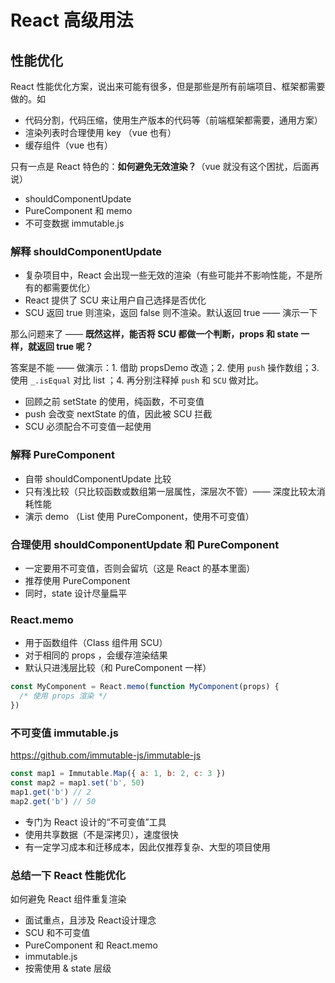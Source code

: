 # React 高级用法

## 性能优化

React 性能优化方案，说出来可能有很多，但是那些是所有前端项目、框架都需要做的。如

- 代码分割，代码压缩，使用生产版本的代码等（前端框架都需要，通用方案）
- 渲染列表时合理使用 key （vue 也有）
- 缓存组件（vue 也有）

只有一点是 React 特色的：**如何避免无效渲染？**（vue 就没有这个困扰，后面再说）

- shouldComponentUpdate
- PureComponent 和 memo
- 不可变数据 immutable.js

### 解释 shouldComponentUpdate

- 复杂项目中，React 会出现一些无效的渲染（有些可能并不影响性能，不是所有的都需要优化）
- React 提供了 SCU 来让用户自己选择是否优化
- SCU 返回 true 则渲染，返回 false 则不渲染。默认返回 true —— 演示一下

那么问题来了 —— **既然这样，能否将 SCU 都做一个判断，props 和 state 一样，就返回 true 呢？**

答案是不能 —— 做演示：1. 借助 propsDemo 改造；2. 使用 `push` 操作数组；3. 使用 `_.isEqual` 对比 list ；4. 再分别注释掉 `push` 和 `SCU` 做对比。

- 回顾之前 setState 的使用，纯函数，不可变值
- push 会改变 nextState 的值，因此被 SCU 拦截
- SCU 必须配合不可变值一起使用

### 解释 PureComponent

- 自带 shouldComponentUpdate 比较
- 只有浅比较（只比较函数或数组第一层属性，深层次不管）—— 深度比较太消耗性能
- 演示 demo （List 使用 PureComponent，使用不可变值）

### 合理使用 shouldComponentUpdate 和 PureComponent

- 一定要用不可变值，否则会留坑（这是 React 的基本里面）
- 推荐使用 PureComponent
- 同时，state 设计尽量扁平

### React.memo

- 用于函数组件（Class 组件用 SCU）
- 对于相同的 props ，会缓存渲染结果
- 默认只进浅层比较（和 PureComponent 一样）

```js
const MyComponent = React.memo(function MyComponent(props) {
  /* 使用 props 渲染 */
})
```

### 不可变值 immutable.js

https://github.com/immutable-js/immutable-js

```js
const map1 = Immutable.Map({ a: 1, b: 2, c: 3 })
const map2 = map1.set('b', 50)
map1.get('b') // 2
map2.get('b') // 50
```

- 专门为 React 设计的“不可变值”工具
- 使用共享数据（不是深拷贝），速度很快
- 有一定学习成本和迁移成本，因此仅推荐复杂、大型的项目使用

### 总结一下 React 性能优化

如何避免 React 组件重复渲染

- 面试重点，且涉及 React设计理念
- SCU 和不可变值
- PureComponent 和 React.memo
- immutable.js
- 按需使用 & state 层级
